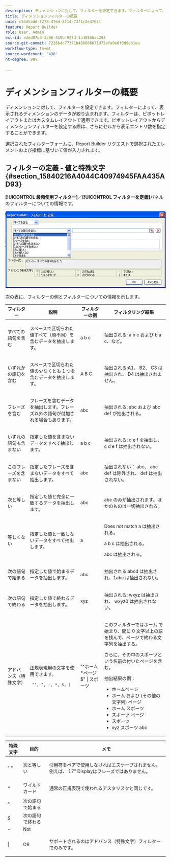 ```yaml
---
description: ディメンションに対して、フィルターを設定できます。フィルターによって、表示されるディメンションのデータが絞り込まれます。フィルターは、ピボットレイアウトまたはカスタムレイアウトで適用できます。ピボットレイアウトからディメンションフィルターを設定する際は、さらにセルから表示エントリ数を指定することができます。
title: ディメンションフィルターの概要
uuid: c54d5add-f278-476d-8f14-73f1c2e37671
feature: Report Builder
role: User, Admin
exl-id: eded07d5-3c06-419b-92fd-1a48856ac293
source-git-commit: 7226b4c77371b486006671d72efa9e0f0d9eb1ea
workflow-type: tm+mt
source-wordcount: '436'
ht-degree: 98%

---
```


# ディメンションフィルターの概要

ディメンションに対して、フィルターを設定できます。フィルターによって、表示されるディメンションのデータが絞り込まれます。フィルターは、ピボットレイアウトまたはカスタムレイアウトで適用できます。ピボットレイアウトからディメンションフィルターを設定する際は、さらにセルから表示エントリ数を指定することができます。

選択されたフィルターフォームに、Report Builder リクエストで選択されたエレメントおよび指標に基づいて値が入力されます。

## フィルターの定義 - 値と特殊文字 {#section_15840216A4044C40974945FAA435AD93}

**[!UICONTROL 最頻使用フィルター]**／**[!UICONTROL フィルターを定義]**&#x200B;パネルのフィルターについての情報です。

![](assets/define_filter.png)

次の表に、フィルターの例とフィルターについての情報を示します。

<table id="table_8AC3A26FF02143DBA949B30F2A46CF11"> 
 <thead> 
  <tr> 
   <th colname="col1" class="entry"> フィルター </th> 
   <th colname="col02" class="entry"> 説明 </th> 
   <th colname="col2" class="entry"> フィルターの例 </th> 
   <th colname="col3" class="entry"> フィルタリング結果 </th> 
  </tr> 
 </thead>
 <tbody> 
  <tr> 
   <td colname="col1"> <p>すべての語句を含む </p> </td> 
   <td colname="col02"> <p>スペースで区切られた値すべて（順不同）を含むデータを抽出します。 </p> </td> 
   <td colname="col2"> <p>a b c </p> </td> 
   <td colname="col3"> <p>抽出される:<span class="term"> a b c</span> および <span class="term"> b a c</span>、など。 </p> </td> 
  </tr> 
  <tr> 
   <td colname="col1"> <p>いずれかの語句を含む </p> </td> 
   <td colname="col02"> <p>スペースで区切られた値の少なくとも 1 つを含むデータを抽出します。 </p> </td> 
   <td colname="col2"> <p>A B C </p> </td> 
   <td colname="col3"> <p>抽出される:<span class="term">A1</span>、<span class="term"> B2</span>、<span class="term"> C3</span> は抽出され、<span class="term"> D4</span> は抽出されません。 </p> </td> 
  </tr> 
  <tr> 
   <td colname="col1"> <p>フレーズを含む </p> </td> 
   <td colname="col02"> <p>フレーズを含むデータを抽出します。フレーズ以外の語句が付加される場合もあります。 </p> </td> 
   <td colname="col2"> <p>abc </p> </td> 
   <td colname="col3"> <p>抽出される:<span class="term"> abc</span> および <span class="term"> abc def</span> が抽出される。 </p> </td> 
  </tr> 
  <tr> 
   <td colname="col1"> <p>いずれの語句も含まない </p> </td> 
   <td colname="col02"> <p>指定した値を含まないデータをすべて抽出します。 </p> </td> 
   <td colname="col2"> <p>a b c </p> </td> 
   <td colname="col3"> <p>抽出される:<span class="term"> d e f</span> を抽出し、<span class="term"> c d e f</span> は抽出されない。 </p> </td> 
  </tr> 
  <tr> 
   <td colname="col1"> <p>このフレーズを含まない </p> </td> 
   <td colname="col02"> <p>指定したフレーズを含まないデータをすべて抽出します。 </p> </td> 
   <td colname="col2"> <p>abc </p> </td> 
   <td colname="col3"> <p>抽出されない：<span class="term"> abc</span>、<span class="term"> abc def</span> は除外され、<span class="term"> def</span> は抽出されない。 </p> </td> 
  </tr> 
  <tr> 
   <td colname="col1"> <p>次と等しい </p> </td> 
   <td colname="col02"> <p>指定した値と完全に一致するデータを抽出します。 </p> </td> 
   <td colname="col2"> <p>abc </p> </td> 
   <td colname="col3"> <p> <span class="term"> abc</span> のみが抽出されます。ほかのものは一切抽出される。 </p> </td> 
  </tr> 
  <tr> 
   <td colname="col1"> <p>等しくない </p> </td> 
   <td colname="col02"> <p>指定した値と一致しないデータをすべて抽出します。 </p> </td> 
   <td colname="col2"> <p>a </p> </td> 
   <td colname="col3"> <p>Does not match<span class="term"> a</span> は抽出される。 </p> <p><span class="term"> a b c</span> は抽出される。 </p> <p><span class="term"> abc</span> は抽出される。 </p> </td> 
  </tr> 
  <tr> 
   <td colname="col1"> <p>次の語句で始まる </p> </td> 
   <td colname="col02"> <p>指定した値で始まるデータを抽出します。 </p> </td> 
   <td colname="col2"> <p>abc </p> </td> 
   <td colname="col3"> <p>抽出される:<span class="term">abcd</span> は抽出され、<span class="term">1abc</span> は抽出されない。 </p> </td> 
  </tr> 
  <tr> 
   <td colname="col1"> <p>次の語句で終わる </p> </td> 
   <td colname="col02"> <p>指定した値で終わるデータを抽出します。 </p> </td> 
   <td colname="col2"> <p>xyz </p> </td> 
   <td colname="col3"> <p>抽出される:<span class="term"> wxyz</span> は抽出され、<span class="term"> wxyz0</span> は抽出されない。 </p> </td> 
  </tr> 
  <tr> 
   <td colname="col1"> <p>アドバンス（特殊文字） </p> </td> 
   <td colname="col02"> <p>正規表現用の文字を使用できます。 </p> <p> <code> "", ^, -, *, $, | </code> </p> </td> 
   <td colname="col2"> <p>"^ホーム*ページ$" | スポーツ </p> </td> 
   <td colname="col3"> <p> このフィルターでは<span class="term">ホーム</span> で始まり、間に 0 文字以上の語を挟んで、<span class="term">ページ</span>で終わる文字列を抽出する。 </p> <p>さらに、その中の<span class="term">スポーツ</span>という名前の付いたページを含む。 </p> <p>抽出結果の例： </p> 
    <ul id="ul_72D76C5AFEAF405E8A0E4E3C604D10AE"> 
     <li id="li_4D490059B667450DA8A0103167C7B391">ホームページ </li> 
     <li id="li_1351619156274092AEB2771D882AD357">ホーム および (その他の文字列) ページ </li> 
     <li id="li_940EAA99A8CF49308E8471065EB317B1">ホーム スポーツ </li> 
     <li id="li_50A895F14A454BE9BF06EE0F07F99B3B">スポーツ ページ </li> 
     <li id="li_F3CE0D07941D4C2485D2DE0B73E00677">スポーツ </li> 
     <li id="li_E84C15C061824A5D922D9900392F2996">xyz スポーツ abc </li> 
    </ul> </td> 
  </tr> 
 </tbody> 
</table>

<table id="table_8BBB06C8860745DEA41B39673699DC0F"> 
 <thead> 
  <tr> 
   <th colname="col1" class="entry"> 特殊文字 </th> 
   <th colname="col2" class="entry"> 目的 </th> 
   <th colname="col3" class="entry"> メモ </th> 
  </tr> 
 </thead>
 <tbody> 
  <tr> 
   <td colname="col1"> " " </td> 
   <td colname="col2"> 次と等しい </td> 
   <td colname="col3"> <p>引用符をペアで使用しなければエスケープされません。例えば、<span class="term"> 17" Display</span>はフレーズではありません。 </p> </td> 
  </tr> 
  <tr> 
   <td colname="col1"> * </td> 
   <td colname="col2"> ワイルドカード </td> 
   <td colname="col3"> <p>通常の正規表現で使われるアスタリスクと同じです。 </p> </td> 
  </tr> 
  <tr> 
   <td colname="col1"> ^ </td> 
   <td colname="col2"> 次の語句で始まる </td> 
   <td colname="col3"> </td> 
  </tr> 
  <tr> 
   <td colname="col1"> $ </td> 
   <td colname="col2"> 次の語句で終わる </td> 
   <td colname="col3"> </td> 
  </tr> 
  <tr> 
   <td colname="col1"> - </td> 
   <td colname="col2"> Not </td> 
   <td colname="col3"> </td> 
  </tr> 
  <tr> 
   <td colname="col1"> | </td> 
   <td colname="col2"> OR </td> 
   <td colname="col3"> <p>サポートされるのは<span class="term">アドバンス（特殊文字）</span>フィルターでのみです。 </p> </td> 
  </tr> 
 </tbody> 
</table>

